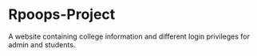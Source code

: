 # Rpoops-Project
A website containing college information and different login privileges for admin and students.
